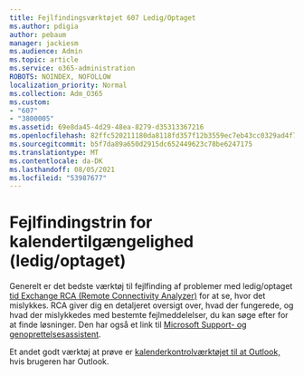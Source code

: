 ```yaml
---
title: Fejlfindingsværktøjet 607 Ledig/Optaget
ms.author: pdigia
author: pebaum
manager: jackiesm
ms.audience: Admin
ms.topic: article
ms.service: o365-administration
ROBOTS: NOINDEX, NOFOLLOW
localization_priority: Normal
ms.collection: Adm_O365
ms.custom:
- "607"
- "3800005"
ms.assetid: 69e8da45-4d29-48ea-8279-d35313367216
ms.openlocfilehash: 82ffc520211180da8118fd357f12b3559ec7eb43cc0329ad4f7e58f42bd8c3eb
ms.sourcegitcommit: b5f7da89a650d2915dc652449623c78be6247175
ms.translationtype: MT
ms.contentlocale: da-DK
ms.lasthandoff: 08/05/2021
ms.locfileid: "53987677"
---
```

# <a name="troubleshooting-steps-for-calendar-availability-freebusy"></a>Fejlfindingstrin for kalendertilgængelighed (ledig/optaget)

Generelt er det bedste værktøj til fejlfinding af problemer med ledig/optaget [tid Exchange RCA (Remote Connectivity Analyzer)](https://testconnectivity.microsoft.com/Default.aspx?testId=freeBusy) for at se, hvor det mislykkes. RCA giver dig en detaljeret oversigt over, hvad der fungerede, og hvad der mislykkedes med bestemte fejlmeddelelser, du kan søge efter for at finde løsninger. Den har også et link til [Microsoft Support- og genoprettelsesassistent](https://diagnostics.office.com/).

Et andet godt værktøj at prøve er [kalenderkontrolværktøjet til at Outlook,](https://www.microsoft.com/download/details.aspx?id=28786) hvis brugeren har Outlook.

